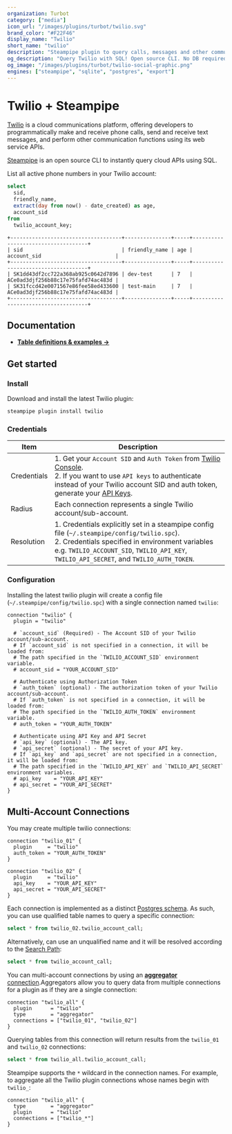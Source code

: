 ```yaml
---
organization: Turbot
category: ["media"]
icon_url: "/images/plugins/turbot/twilio.svg"
brand_color: "#F22F46"
display_name: "Twilio"
short_name: "twilio"
description: "Steampipe plugin to query calls, messages and other communication functions from your Twilio project."
og_description: "Query Twilio with SQL! Open source CLI. No DB required."
og_image: "/images/plugins/turbot/twilio-social-graphic.png"
engines: ["steampipe", "sqlite", "postgres", "export"]
---
```


# Twilio + Steampipe

[Twilio](https://www.twilio.com) is a cloud communications platform, offering developers to programmatically make and receive phone calls, send and receive text messages, and perform other communication functions using its web service APIs.

[Steampipe](https://steampipe.io) is an open source CLI to instantly query cloud APIs using SQL.

List all active phone numbers in your Twilio account:

```sql
select
  sid,
  friendly_name,
  extract(day from now() - date_created) as age,
  account_sid
from
  twilio_account_key;
```

```
+------------------------------------+---------------+-----+------------------------------------+
| sid                                | friendly_name | age | account_sid                        |
+------------------------------------+---------------+-----+------------------------------------+
| SK1dd43df2cc722a368ab925c0642d7896 | dev-test      | 7   | ACe0ad3djf256b88c17e75fafd74ac483d |
| SK31fccd42e0071567e86fee58ed433600 | test-main     | 7   | ACe0ad3djf256b88c17e75fafd74ac483d |
+------------------------------------+---------------+-----+------------------------------------+
```

## Documentation

- **[Table definitions & examples →](/plugins/turbot/twilio/tables)**

## Get started

### Install

Download and install the latest Twilio plugin:

```bash
steampipe plugin install twilio
```

### Credentials

| Item | Description |
| - | - |
| Credentials | 1. Get your `Account SID` and `Auth Token` from [Twilio Console](https://www.twilio.com/console).<br />2. If you want to use `API keys` to authenticate instead of your Twilio account SID and auth token, generate your [API Keys](https://www.twilio.com/console/runtime/api-keys). |
| Radius | Each connection represents a single Twilio account/sub-account. |
| Resolution | 1. Credentials explicitly set in a steampipe config file (`~/.steampipe/config/twilio.spc`).<br />2. Credentials specified in environment variables e.g. `TWILIO_ACCOUNT_SID`, `TWILIO_API_KEY`, `TWILIO_API_SECRET`, and `TWILIO_AUTH_TOKEN`. |

### Configuration

Installing the latest twilio plugin will create a config file (`~/.steampipe/config/twilio.spc`) with a single connection named `twilio`:

```hcl
connection "twilio" {
  plugin = "twilio"

  # `account_sid` (Required) - The Account SID of your Twilio account/sub-account.
  # If `account_sid` is not specified in a connection, it will be loaded from:
  # The path specified in the `TWILIO_ACCOUNT_SID` environment variable.
  # account_sid = "YOUR_ACCOUNT_SID"

  # Authenticate using Authorization Token
  # `auth_token` (optional) - The authorization token of your Twilio account/sub-account.
  # If `auth_token` is not specified in a connection, it will be loaded from:
  # The path specified in the `TWILIO_AUTH_TOKEN` environment variable.
  # auth_token = "YOUR_AUTH_TOKEN"

  # Authenticate using API Key and API Secret
  # `api_key` (optional) - The API key.
  # `api_secret` (optional) - The secret of your API key.
  # If `api_key` and `api_secret` are not specified in a connection, it will be loaded from:
  # The path specified in the `TWILIO_API_KEY` and `TWILIO_API_SECRET` environment variables.
  # api_key    = "YOUR_API_KEY"
  # api_secret = "YOUR_API_SECRET"
}
```

## Multi-Account Connections

You may create multiple twilio connections:

```hcl
connection "twilio_01" {
  plugin     = "twilio"
  auth_token = "YOUR_AUTH_TOKEN"
}

connection "twilio_02" {
  plugin     = "twilio"
  api_key    = "YOUR_API_KEY"
  api_secret = "YOUR_API_SECRET"
}
```

Each connection is implemented as a distinct [Postgres schema](https://www.postgresql.org/docs/current/ddl-schemas.html). As such, you can use qualified table names to query a specific connection:

```sql
select * from twilio_02.twilio_account_call;
```

Alternatively, can use an unqualified name and it will be resolved according to the [Search Path](https://steampipe.io/docs/using-steampipe/managing-connections#setting-the-search-path):

```sql
select * from twilio_account_call;
```

You can multi-account connections by using an [**aggregator** connection](https://steampipe.io/docs/using-steampipe/managing-connections#using-aggregators).Aggregators allow you to query data from multiple connections for a plugin as if they are a single connection:

```hcl
connection "twilio_all" {
  plugin      = "twilio"
  type        = "aggregator"
  connections = ["twilio_01", "twilio_02"]
}
```

Querying tables from this connection will return results from the `twilio_01` and `twilio_02` connections:

```sql
select * from twilio_all.twilio_account_call;
```

Steampipe supports the `*` wildcard in the connection names. For example, to aggregate all the Twilio plugin connections whose names begin with `twilio_`:

```hcl
connection "twilio_all" {
  type        = "aggregator"
  plugin      = "twilio"
  connections = ["twilio_*"]
}
```
